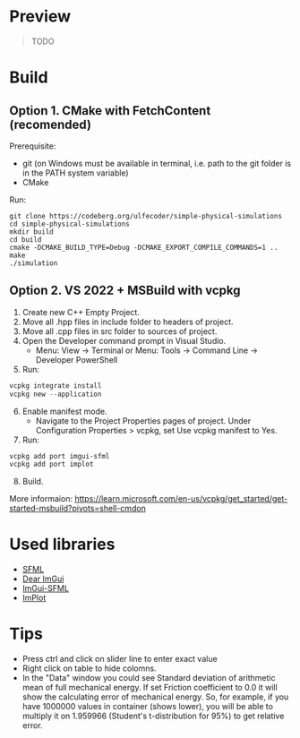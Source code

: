 # Preview
> TODO

# Build
## Option 1. CMake with FetchContent (recomended)
Prerequisite:
- git (on Windows must be available in terminal, i.e. path to the git folder is in the PATH system variable)
- CMake

Run:
```Shell
git clone https://codeberg.org/ulfecoder/simple-physical-simulations
cd simple-physical-simulations
mkdir build
cd build
cmake -DCMAKE_BUILD_TYPE=Debug -DCMAKE_EXPORT_COMPILE_COMMANDS=1 ..
make
./simulation
```

## Option 2. VS 2022 + MSBuild with vcpkg
1) Create new C++ Empty Project.
2) Move all .hpp files in include folder to headers of project.
3) Move all .cpp files in src folder to sources of project.
4) Open the Developer command prompt in Visual Studio.
    - Menu: View -> Terminal or Menu: Tools -> Command Line -> Developer PowerShell
5) Run:
```PowerShell
vcpkg integrate install
vcpkg new --application
```
6) Enable manifest mode.
    - Navigate to the Project Properties pages of project. Under Configuration Properties > vcpkg, set Use vcpkg manifest to Yes.
7) Run:
```PowerShell
vcpkg add port imgui-sfml
vcpkg add port implot
```
8) Build.

More informaion: https://learn.microsoft.com/en-us/vcpkg/get_started/get-started-msbuild?pivots=shell-cmdon

# Used libraries
- [SFML](https://github.com/SFML/SFML)
- [Dear ImGui](https://github.com/ocornut/imgui)
- [ImGui-SFML](https://github.com/SFML/imgui-sfml)
- [ImPlot](https://github.com/epezent/implot)

# Tips
- Press ctrl and click on slider line to enter exact value
- Right click on table to hide colomns.
- In the "Data" window you could see Standard deviation of arithmetic mean of full mechanical energy. If set Friction coefficient to 0.0 it will show the calculating error of mechanical energy. So, for example, if you have 1000000 values in container (shows lower), you will be able to multiply it on 1.959966 (Student's t-distribution for 95%) to get relative error.